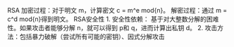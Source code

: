 RSA
加密过程：对于明文 m，计算密文 c = m^e mod{n}。
解密过程：通过 m = c^d mod{n}得到明文。
 RSA安全性
1. 安全性依赖： 基于对大整数分解的困难性。如果攻击者能够分解 n，就可以得到 p和 q，进而计算出私钥 d。
2. 攻击方法：包括暴力破解（尝试所有可能的密钥）、因式分解攻击
